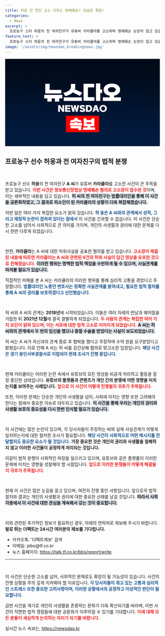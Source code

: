 ```yaml
---
title: 허웅 전 연인 고소 이유는 명예훼손? 궁금증 폭발!
categories:
  - News
excerpt: >
  프로농구 스타 허웅의 전 여자친구가 유튜버 카라큘라를 고소하며 명예훼손 논란이 일고 있습니다. 허위사실 주장과 폭로가 얽힌 이 사건의 전말이 궁금하다면 클릭하세요!
feature_text: >
  프로농구 스타 허웅의 전 여자친구가 유튜버 카라큘라를 고소하며 명예훼손 논란이 일고 있습니다. 허위사실 주장과 폭로가 얽힌 이 사건의 전말이 궁금하다면 클릭하세요!
image: '/assets/img/newsdao_breakingnews.jpg'
---
```


<p><img src="/assets/img/newsdao_breakingnews.jpg" alt="cryptoinkorea 속보" /></p>

<h2 data-ke-size="size26">프로농구 선수 허웅과 전 여자친구의 법적 분쟁</h2>

<p data-ke-size="size16">&nbsp;</p>

<p>프로농구 선수 <b>허웅</b>의 전 여자친구 <b>A 씨</b>가 유튜버 <b>카라큘라</b>를 고소한 사건이 큰 주목을 받고 있습니다. <b><span style="color: #ee2323;">이번 사건은 정보통신망법상 명예훼손 혐의로 고소장이 접수된 것</span></b>이며, 이는 세부적인 내용을 담고 있습니다. <b><span style="background-color: #21538527;">허 씨의 전 여자친구는 법률대리인을 통해 이 사건을 공론화하였고, 그 결과로 피소인이 된 카라큘라의 상황이 더욱 복잡해졌습니다.</span></b> </p>

<p>이번 일은 여러 가지 복잡한 요소가 얽혀 있습니다. <b><span style="color: #1a5490;">허 웅은 A 씨와의 관계에서 성적, 그리고 재정적 논란이 겹쳐져 있다는 점에서</span></b> 이 사건을 간과할 수 없습니다. 이 사건은 단순한 고소를 넘어서 사회적으로 큰 의미를 가지며, 개인의 사생활과 권리에 대한 문제를 다시 한번 다루게 되었습니다.</p>

<p data-ke-size="size16">&nbsp;</p>

<p>한편, <b>카라큘라</b>는 A 씨에 대한 허위사실을 공표한 혐의를 받고 있습니다. <b><span style="color: #ee2323;">고소장이 제출된 내용에 따르면 카라큘라는 A 씨와 관련된 9건의 허위 사실이 담긴 영상을 유포한 것으로 전해졌습니다.</span></b> <b><span style="background-color: #21538527;">이러한 행위는 명백한 법적 책임을 수반하게 될 수 있으며, 사실관계를 따져볼 필요가 있습니다.</span></b> </p>

<p>직접적인 피해를 본 A 씨는 카라큘라의 이러한 행위를 통해 심리적 고통을 겪었다고 주장합니다. <b><span style="color: #1a5490;">법률대리인 노종언 변호사는 정확한 사실관계를 밝혀내고, 필요한 법적 절차를 통해 A 씨의 권리를 보호하겠다고 선언했습니다.</span></b></p>

<p data-ke-size="size16">&nbsp;</p>

<p>허 씨와 A 씨의 관계는 <b>2018년</b>에 시작되었습니다. 이들은 여러 차례의 만남과 헤어짐을 거듭한 뒤 <b>2021년 12월</b>에 결국 결별하게 되었습니다. <b><span style="color: #ee2323;">두 사람의 관계는 복잡한 여러 가지 요인이 얽혀 있으며, 이는 서로에 대한 법적 고소로 이어지게 되었습니다.</span></b> <b><span style="background-color: #21538527;">A 씨는 허 씨와의 관계에서 두 번의 임신을 했으나 중절 수술을 받았다는 사실이 보도되었습니다.</span></b> </p>

<p>허 씨는 A 씨가 자신과의 관계 종료 후 협박을 했다고 주장하며 수억 원을 요구받았다고 밝혔습니다. 이로 인해 A 씨는 허 씨를 강간상해 혐의로 맞고소한 입장입니다. <b><span style="color: #1a5490;">해당 사건은 경기 용인서부경찰서로 이첩되어 현재 조사가 진행 중입니다.</span></b></p>

<p data-ke-size="size16">&nbsp;</p>

<p>현재 카라큘라는 이러한 논란 속에서 유튜브의 모든 영상을 비공개 처리하고 활동을 잠정 중단한 상태입니다. <b>유튜브의 플랫폼과 콘텐츠가 개인 간의 분쟁에 어떤 영향을 미치는지를 보여주는 사례입니다.</b> <b><span style="color: #ee2323;">앞으로 이 사건이 어떻게 진행될지 귀추가 주목됩니다.</span></b></p>

<p>또한, 이러한 문제는 단순한 개인의 사생활을 넘어, 사회에 미치는 영향 또한 고려해야 한다는 점에서 중요한 이슈로 대두되고 있습니다. <b><span style="background-color: #21538527;">이 사건을 통해 우리는 개인의 권리와 사생활 보호의 중요성을 다시 한번 인식할 필요가 있습니다.</span></b></p>

<p data-ke-size="size16">&nbsp;</p>

<p>이 사건에는 많은 논란이 있으며, 각 당사자들이 주장하는 바와 실제 사실관계가 어떻게 일치하는지에 대한 철저한 조사가 필요합니다. <b><span style="color: #1a5490;">해당 사건이 사회적으로 어떤 메시지를 전달할지도 중요한 요소가 될 것입니다.</span></b> <b>가장 중요한 것은 개인의 권리와 사생활을 침해하지 않고 이러한 사건들이 공정하게 처리되는 것입니다.</b> </p>

<p>이같이 법적 분쟁이 사회적인 파장을 일으키고 있으며, 유튜브와 같은 플랫폼이 이러한 문제에 미치는 영향을 성찰해야 할 시점입니다. <b><span style="color: #ee2323;">앞으로 이러한 분쟁들이 어떻게 해결될지 귀추가 주목됩니다.</span></b></p>

<p data-ke-size="size16">&nbsp;</p>

<p>현재 이 사건은 많은 눈길을 끌고 있으며, 여전히 진행 중인 사항입니다. 앞으로의 법적 절차와 결과는 개인의 사생활과 권리에 대한 중요한 선례를 남길 것입니다. <b><span style="background-color: #21538527;">따라서 사회 각층에서 이 사건에 대한 관심을 계속해서 갖는 것이 중요합니다.</span></b> </p>

<p data-ke-size="size16">&nbsp;</p>

<p>이와 관련된 추가적인 정보가 필요하신 경우, 아래의 연락처로 제보해 주시기 바랍니다. <b>발로 뛰는 더팩트는 24시간 여러분의 제보를 기다립니다.</b> <ul> 
<li>카카오톡: '더팩트제보' 검색</li> 
<li>이메일: jebo@tf.co.kr</li> 
<li>뉴스 홈페이지: <a href="https://talk.tf.co.kr/bbs/report/write">https://talk.tf.co.kr/bbs/report/write</a></li> 
</ul></p>

<hr>

<p data-ke-size="size16">&nbsp;</p>

<p>이 사건은 단순한 고소를 넘어, 사회적인 문제로도 확장이 될 가능성이 있습니다. 사건의 진행 상황을 주의 깊게 지켜봐야 할 이유입니다. <b><span style="color: #1a5490;">각 당사자들이 겪고 있는 고통과 심리적인 스트레스 또한 중요한 고려사항이며, 이러한 상황에서의 공정하고 이성적인 판단이 필요합니다.</span></b> </p>

<p>금번 사건을 계기로 개인의 사생활을 존중하는 문화가 더욱 확산되기를 바라며, 이번 사건이 직면한 법적 쟁점들에 대한 공론화가 이루어질 수 있기를 기대합니다. <b><span style="color: #ee2323;">이에 대해 모든 분들이 세심하게 논의하는 자리가 되기를 바랍니다.</span></b></p>
실시간 뉴스 속보는, <a href="https://newsdao.kr" rel="dofollow">https://newsdao.kr</a>


